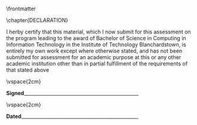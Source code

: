 \frontmatter

\chapter{DECLARATION}

I herby certify that this material, which I now submit for this assessment on the program leading to the award of Bachelor of Science
in Computing in Information Technology in the Institute of Technology Blanchardstown, is entirely my own work except where otherwise
stated, and has not been submitted for assessment for an academic purpose at this or any other academic institution other than
in partial fulfillment of the requirements of that stated above

\vspace{2cm}

**Signed**________________________________________________ 

\vspace{2cm}

**Dated**_________________________________________________